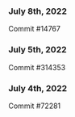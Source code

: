 ### July 8th, 2022

Commit #14767

### July 5th, 2022

Commit #314353


### July 4th, 2022

Commit #72281
